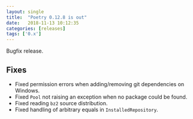 ```yaml
---
layout: single
title:  "Poetry 0.12.8 is out"
date:   2018-11-13 10:12:35
categories: [releases]
tags: ['0.x']
---
```


Bugfix release.


## Fixes

- Fixed permission errors when adding/removing git dependencies on Windows.
- Fixed `Pool` not raising an exception when no package could be found.
- Fixed reading `bz2` source distribution.
- Fixed handling of arbitrary equals in `InstalledRepository`.
